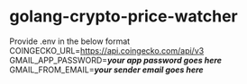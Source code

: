 # golang-crypto-price-watcher

Provide .env in the below format
COINGECKO_URL=https://api.coingecko.com/api/v3
GMAIL_APP_PASSWORD=***your app password goes here***
GMAIL_FROM_EMAIL=***your sender email goes here***
